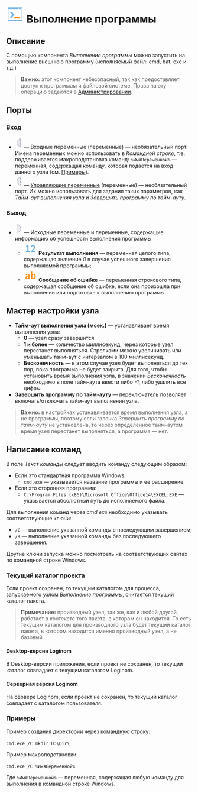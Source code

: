 # ![](../../images/icons/vendors/execcmd.svg) Выполнение программы

## Описание

С помощью компонента *Выполнение программы* можно запустить на выполнение внешнюю программу (исполняемый файл: cmd, bat, exe и т.д.)

>**Важно:** этот компонент небезопасный, так как предоставляет доступ к программам и файловой системе. Права на эту операцию задаются в [Администрировании](../../admin/parameters.md).

## Порты

### Вход

* ![](../../images/icons/ports/optional_input_variable_inactive.svg) — Входные переменные (переменные) — необязательный порт. Имена переменных можно использовать в *Командной строке*, т.е. поддерживается макроподстановка команд: ```%ИмяПеременной%``` — переменная, содержащая команду, которая подается на вход данного узла (см. [Примеры](#primery)).
* ![](../../images/icons/ports/optional_input_variable_inactive.svg) — [Управляющие переменные](../../scenario/variables/control-variables.md) (переменные) — необязательный порт. Их можно использовать для задания таких параметров, как *Тайм-аут выполнения узла* и *Завершить программу по тайм-ауту*.

### Выход

* ![](../../images/icons/ports/optional_output_variable_inactive.svg) — Исходные переменные и переменные, содержащие информацию об успешности выполнения программы:
  *  <span title="Целый"><img src="../../images/icons/data-types/integer_default.svg"></span>  **Результат выполнения** — переменная целого типа, содержащая значение *0* в случае успешного завершения выполняемой программы;
  *  <span title="Строковый"><img src="../../images/icons/data-types/string_default.svg"></span> **Сообщение об ошибке** — переменная строкового типа, содержащая сообщение об ошибке, если она произошла при выполнении или подготовке к выполнению программы.

## Мастер настройки узла

* **Тайм-аут выполнения узла (мсек.)** — устанавливает время выполнения узла:
  * **0** — узел сразу завершится.
  * **1 и более** — количество миллисекунд, через которые узел перестанет выполняться. Стрелками можно увеличивать или уменьшать тайм-аут с интервалом в 100 миллисекунд.
  * **Бесконечность** — в этом случае узел будет выполняться до тех пор, пока программа не будет закрыта. Для того, чтобы установить время выполнения узла, в значении *Бесконечность* необходимо в поле тайм-аута ввести либо *-1*, либо удалить все цифры.
* **Завершить программу по тайм-ауту** — переключатель позволяет включать/отключать тайм-аут выполнения узла.

>**Важно:** в настройках устанавливается время выполнения узла, а не программы, поэтому если галочка *Завершить программу по тайм-ауту* не установлена, то через определенное тайм-аутом время узел перестанет выполняться, а программа — нет.

## Написание команд

В поле *Текст команды* следует вводить команду следующим образом:

* Если это стандартная программа Windows:
  * ```cmd.exe``` — указывается название программы и ее расширение.
* Если это сторонняя программа:
  * ```C:\Program Files (x86)\Microsoft Office\Office14\EXCEL.EXE``` — указывается абсолютный путь до исполняемого файла.

Для выполнения команд через *cmd.exe* необходимо указывать соответствующие ключи:

* ```/C``` — выполнение указанной команды с последующим завершением;
* ```/K``` — выполнение указанной команды без последующего завершения.

Другие ключи запуска можно посмотреть на соответствующих сайтах по командной строке Windows.

### Текущий каталог проекта

Если проект сохранен, то текущим каталогом для процесса, запускаемого узлом *Выполнение программы*, считается текущий каталог пакета.

>**Примечание:** производный узел, так же, как и любой другой, работает в контексте того пакета, в котором он находится. То есть текущим каталогом для производного узла будет текущий каталог пакета, в котором находится именно производный узел, а не базовый.

#### Desktop-версия Loginom

В Desktop-версии приложения, если проект не сохранен, то текущий каталог совпадает с текущим каталогом Loginom.

#### Серверная версия Loginom

На сервере Loginom, если проект не сохранен, то текущий каталог совпадает с каталогом пользователя.

### Примеры

Пример создания директории через командную строку:

```cmd.exe /C mkdir D:\Dir\```

Пример макроподстановки:

```cmd.exe /C %ИмяПеременной%```

Где ```%ИмяПеременной%``` — переменная, содержащая любую команду для выполнения в командной строке Windows.